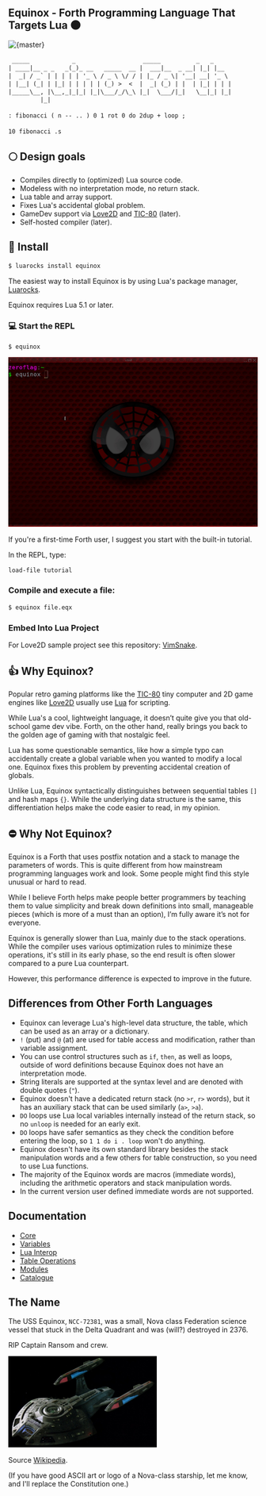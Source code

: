 ## Equinox - Forth Programming Language That Targets Lua 🌑

![{master}](https://github.com/zeroflag/equinox/actions/workflows/makefile.yml/badge.svg) 

```forth
 _____            _                   _____          _   _     
| ____|__ _ _   _(_)_ __   _____  __ |  ___|__  _ __| |_| |__  
|  _| / _` | | | | | '_ \ / _ \ \/ / | |_ / _ \| '__| __| '_ \ 
| |__| (_| | |_| | | | | | (_) >  <  |  _| (_) | |  | |_| | | |
|_____\__, |\__,_|_|_| |_|\___/_/\_\ |_|  \___/|_|   \__|_| |_|
         |_|

: fibonacci ( n -- .. ) 0 1 rot 0 do 2dup + loop ;

10 fibonacci .s
```

## 🌕 Design goals

* Compiles directly to (optimized) Lua source code.
* Modeless with no interpretation mode, no return stack.
* Lua table and array support.
* Fixes Lua's accidental global problem.
* GameDev support via [Love2D](https://love2d.org/) and [TIC-80](https://tic80.com/) (later).
* Self-hosted compiler (later).

## 🚀 Install

```bash
$ luarocks install equinox
```

The easiest way to install Equinox is by using Lua's package manager, [Luarocks](https://luarocks.org/).

Equinox requires Lua 5.1 or later.

### 💻 Start the REPL

```bash
$ equinox
```

<img src="imgs/fib.gif" alt="fib" />


If you're a first-time Forth user, I suggest you start with the built-in tutorial.

In the REPL, type:

```
load-file tutorial
```

### Compile and execute a file:

```bash
$ equinox file.eqx
```

### Embed Into Lua Project

For Love2D sample project see this repository: [VimSnake](https://github.com/zeroflag/vimsnake).

## 👍 Why Equinox?

Popular retro gaming platforms like the [TIC-80](https://tic80.com/) tiny computer and 2D game engines like [Love2D](https://love2d.org/) usually use [Lua](https://www.lua.org/) for scripting. 

While Lua's a cool, lightweight language, it doesn’t quite give you that old-school game dev vibe. Forth, on the other hand, really brings you back to the golden age of gaming with that nostalgic feel.

Lua has some questionable semantics, like how a simple typo can accidentally create a global variable when you wanted to modify a local one. Equinox fixes this problem by preventing accidental creation of globals.

Unlike Lua, Equinox syntactically distinguishes between sequential tables `[]` and hash maps `{}`. While the underlying data structure is the same, this differentiation helps make the code easier to read, in my opinion.

## ⛔ Why Not Equinox?

Equinox is a Forth that uses postfix notation and a stack to manage the parameters of words. This is quite different from how mainstream programming languages work and look. Some people might find this style unusual or hard to read. 

While I believe Forth helps make people better programmers by teaching them to value simplicity and break down definitions into small, manageable pieces (which is more of a must than an option), I’m fully aware it’s not for everyone.

Equinox is generally slower than Lua, mainly due to the stack operations. While the compiler uses various optimization rules to minimize these operations, it's still in its early phase, so the end result is often slower compared to a pure Lua counterpart.

However, this performance difference is expected to improve in the future.

## Differences from Other Forth Languages

 * Equinox can leverage Lua's high-level data structure, the table, which can be used as an array or a dictionary.
 * `!` (put) and `@` (at) are used for table access and modification, rather than variable assignment.
 * You can use control structures such as `if`, `then`, as well as loops, outside of word definitions because Equinox does not have an interpretation mode.
 * String literals are supported at the syntax level and are denoted with double quotes (`"`).
 * Equinox doesn't have a dedicated return stack (no `>r`, `r>` words), but it has an auxiliary stack that can be used similarly (`a>`, `>a`).
 * `DO` loops use Lua local variables internally instead of the return stack, so no `unloop` is needed for an early exit.
 * `DO` loops have safer semantics as they check the condition before entering the loop, so `1 1 do i . loop` won't do anything.
 * Equinox doesn't have its own standard library besides the stack manipulation words and a few others for table construction, so you need to use Lua functions.
 * The majority of the Equinox words are macros (immediate words), including the arithmetic operators and stack manipulation words.
 * In the current version user defined immediate words are not supported.

## Documentation
 * [Core](doc/core.md)
 * [Variables](doc/vars.md)
 * [Lua Interop](doc/interop.md)
 * [Table Operations](doc/table.md)
 * [Modules](doc/modules.md)
 * [Catalogue](doc/catalogue.md)
 
## The Name

The USS Equinox, `NCC-72381`, was a small, Nova class Federation science vessel that stuck in the Delta Quadrant and was (will?) destroyed in 2376.

RIP Captain Ransom and crew.

<img src="imgs/Nova001.jpg" alt="starship" width="300"/>

Source [Wikipedia](https://en.wikipedia.org/wiki/Equinox_(Star_Trek:_Voyager)).

(If you have good ASCII art or logo of a Nova-class starship, let me know, and I'll replace the Constitution one.)


